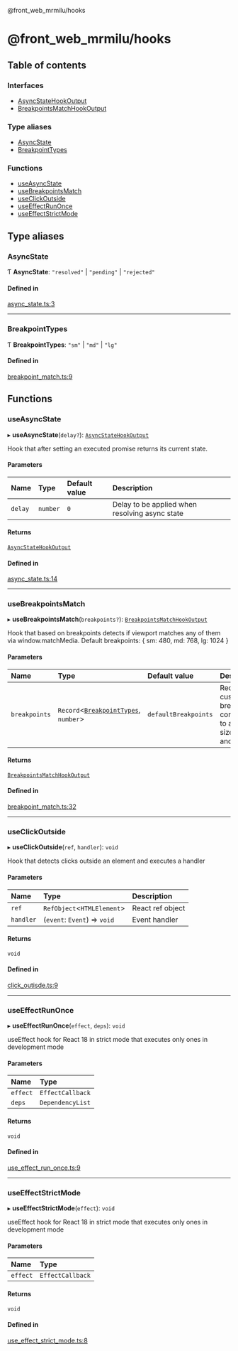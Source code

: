 @front_web_mrmilu/hooks

# @front_web_mrmilu/hooks

## Table of contents

### Interfaces

- [AsyncStateHookOutput](interfaces/AsyncStateHookOutput.md)
- [BreakpointsMatchHookOutput](interfaces/BreakpointsMatchHookOutput.md)

### Type aliases

- [AsyncState](Hooks.md#asyncstate)
- [BreakpointTypes](Hooks.md#breakpointtypes)

### Functions

- [useAsyncState](Hooks.md#useasyncstate)
- [useBreakpointsMatch](Hooks.md#usebreakpointsmatch)
- [useClickOutside](Hooks.md#useclickoutside)
- [useEffectRunOnce](Hooks.md#useeffectrunonce)
- [useEffectStrictMode](Hooks.md#useeffectstrictmode)

## Type aliases

### AsyncState

Ƭ **AsyncState**: ``"resolved"`` \| ``"pending"`` \| ``"rejected"``

#### Defined in

[async_state.ts:3](https://github.com/mrmilu/front_web_mrmilu/blob/14b2abf/packages/hooks/src/async_state.ts#L3)

___

### BreakpointTypes

Ƭ **BreakpointTypes**: ``"sm"`` \| ``"md"`` \| ``"lg"``

#### Defined in

[breakpoint_match.ts:9](https://github.com/mrmilu/front_web_mrmilu/blob/14b2abf/packages/hooks/src/breakpoint_match.ts#L9)

## Functions

### useAsyncState

▸ **useAsyncState**(`delay?`): [`AsyncStateHookOutput`](interfaces/AsyncStateHookOutput.md)

Hook that after setting an executed promise returns its current state.

#### Parameters

| Name | Type | Default value | Description |
| :------ | :------ | :------ | :------ |
| `delay` | `number` | `0` | Delay to be applied when resolving async state |

#### Returns

[`AsyncStateHookOutput`](interfaces/AsyncStateHookOutput.md)

#### Defined in

[async_state.ts:14](https://github.com/mrmilu/front_web_mrmilu/blob/14b2abf/packages/hooks/src/async_state.ts#L14)

___

### useBreakpointsMatch

▸ **useBreakpointsMatch**(`breakpoints?`): [`BreakpointsMatchHookOutput`](interfaces/BreakpointsMatchHookOutput.md)

Hook that based on breakpoints detects if viewport matches any of them via window.matchMedia.
Default breakpoints: {
  sm: 480,
  md: 768,
  lg: 1024
}

#### Parameters

| Name | Type | Default value | Description |
| :------ | :------ | :------ | :------ |
| `breakpoints` | `Record`<[`BreakpointTypes`](Hooks.md#breakpointtypes), `number`\> | `defaultBreakpoints` | Record of custom breakpoints corresponding to a set of sizes: sm, md and lg. |

#### Returns

[`BreakpointsMatchHookOutput`](interfaces/BreakpointsMatchHookOutput.md)

#### Defined in

[breakpoint_match.ts:32](https://github.com/mrmilu/front_web_mrmilu/blob/14b2abf/packages/hooks/src/breakpoint_match.ts#L32)

___

### useClickOutside

▸ **useClickOutside**(`ref`, `handler`): `void`

Hook that detects clicks outside an element and executes a handler

#### Parameters

| Name | Type | Description |
| :------ | :------ | :------ |
| `ref` | `RefObject`<`HTMLElement`\> | React ref object |
| `handler` | (`event`: `Event`) => `void` | Event handler |

#### Returns

`void`

#### Defined in

[click_outisde.ts:9](https://github.com/mrmilu/front_web_mrmilu/blob/14b2abf/packages/hooks/src/click_outisde.ts#L9)

___

### useEffectRunOnce

▸ **useEffectRunOnce**(`effect`, `deps`): `void`

useEffect hook for React 18 in strict mode that executes only ones in development mode

#### Parameters

| Name | Type |
| :------ | :------ |
| `effect` | `EffectCallback` |
| `deps` | `DependencyList` |

#### Returns

`void`

#### Defined in

[use_effect_run_once.ts:9](https://github.com/mrmilu/front_web_mrmilu/blob/14b2abf/packages/hooks/src/use_effect_run_once.ts#L9)

___

### useEffectStrictMode

▸ **useEffectStrictMode**(`effect`): `void`

useEffect hook for React 18 in strict mode that executes only ones in development mode

#### Parameters

| Name | Type |
| :------ | :------ |
| `effect` | `EffectCallback` |

#### Returns

`void`

#### Defined in

[use_effect_strict_mode.ts:8](https://github.com/mrmilu/front_web_mrmilu/blob/14b2abf/packages/hooks/src/use_effect_strict_mode.ts#L8)
